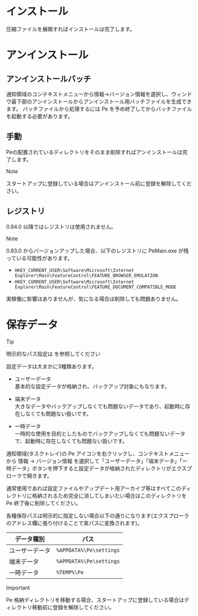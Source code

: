 # インストール

圧縮ファイルを展開すればインストールは完了します。

# アンインストール

## アンインストールバッチ

通知領域のコンテキストメニューから情報→バージョン情報を選択し、ウィンドウ最下部のアンインストールからアンインストール用バッチファイルを生成できます。
バッチファイルから処理するには Pe を予め終了してからバッチファイルを起動する必要があります。

## 手動

Peの配置されているディレクトリをそのまま削除すればアンインストールは完了します。

> [!NOTE]
> スタートアップに登録している場合はアンインストール前に登録を解除してください。

## レジストリ

0.84.0 以降ではレジストリは使用されません。

> [!NOTE]
> 0.83.0 からバージョンアップした場合、以下のレジストリに PeMain.exe が残っている可能性があります。
> 
> * `HKEY_CURRENT_USER\Software\Microsoft\Internet Explorer\Main\FeatureControl\FEATURE_BROWSER_EMULATION`
> * `HKEY_CURRENT_USER\Software\Microsoft\Internet Explorer\Main\FeatureControl\FEATURE_DOCUMENT_COMPATIBLE_MODE`
> 
> 実稼働に影響はありませんが、気になる場合は削除しても問題ありません。


# 保存データ

> [!TIP]
> 明示的なパス指定は <MdLink page="help.others_commandline" /> を参照してください

設定データは大まかに3種類あります。

* ユーザーデータ  
  基本的な設定データが格納され、バックアップ対象にもなります。

* 端末データ  
  大きなデータやバックアップしなくても問題ないデータであり、起動時に存在しなくても問題ない扱いです。

* 一時データ  
  一時的な使用を目的としたものでバックアップしなくても問題ないデータで、起動時に存在しなくても問題ない扱いです。


通知領域(タスクトレイ)の Pe アイコンを右クリックし、コンテキストメニューから 情報 -> バージョン情報 を選択して「ユーザーデータ」「端末データ」「一時データ」ボタンを押下すると設定データが格納されたディレクトリがエクスプローラで開きます。

通常使用であれば設定ファイルやアップデート用アーカイブ等はすべてこのディレクトリに格納されるため完全に消してしまいたい場合はこのディレクトリを Pe 終了後に削除してください。


各種保存パスは明示的に指定しない場合以下の通りになります(エクスプローラのアドレス欄に張り付けることで実パスに変換されます)。

| データ種別 | パス |
|---|---|
| ユーザーデータ | `%APPDATA%\Pe\settings` |
| 端末データ | `%APPDATA%\Pe\settings` |
| 一時データ | `%TEMP%\Pe` |

> [!IMPORTANT]
> Pe 格納ディレクトリを移動する場合、スタートアップに登録している場合はディレクトリ移動前に登録を解除してください。

